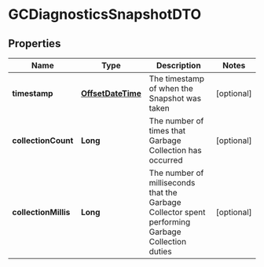 
# GCDiagnosticsSnapshotDTO

## Properties
Name | Type | Description | Notes
------------ | ------------- | ------------- | -------------
**timestamp** | [**OffsetDateTime**](OffsetDateTime.md) | The timestamp of when the Snapshot was taken |  [optional]
**collectionCount** | **Long** | The number of times that Garbage Collection has occurred |  [optional]
**collectionMillis** | **Long** | The number of milliseconds that the Garbage Collector spent performing Garbage Collection duties |  [optional]



